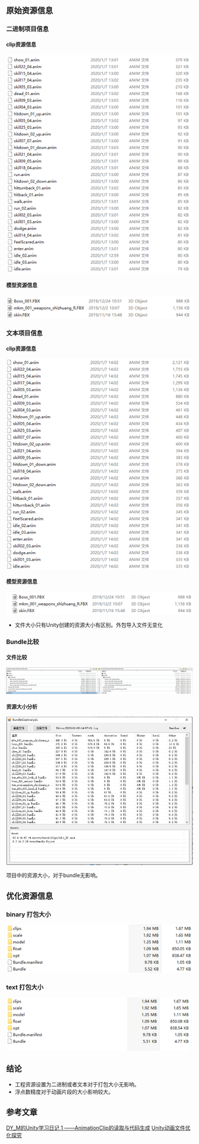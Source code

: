 ## 原始资源信息
### 二进制项目信息
#### clip资源信息
![](clip_binary_size.png)
#### 模型资源信息
![](fbx_binary_size.png)

### 文本项目信息
#### clip资源信息
![](clip_text_size.png)
#### 模型资源信息
![](fbx_text_size.png)

* 文件大小只有Unity创建的资源大小有区别。外包导入文件无变化

### Bundle比较
#### 文件比较
![](compare_0.png)
#### 资源大小分析
![](bundle_size_analysis_1.png)

项目中的资源大小，对于bundle无影响。


## 优化资源信息
### binary 打包大小
![](bundle_binary_size.png)
### text 打包大小
![](bundle_text_size.png)

## 结论
* 工程资源设置为二进制或者文本对于打包大小无影响。
* 浮点数精度对于动画片段的大小影响较大。

## 参考文章
[DY_M的Unity学习日记 1 ——AnimationClip的读取与代码生成](https://www.jianshu.com/p/80b2bc98ac5d)
[Unity动画文件优化探究](http://www.codershu.com/2017/06/14/UnityOptimizeAnimationClip/)